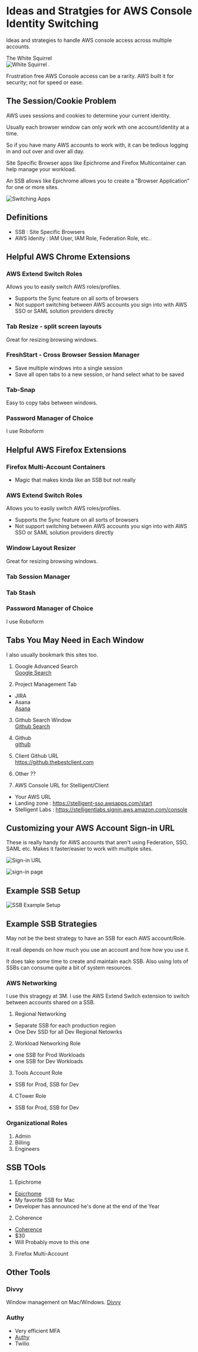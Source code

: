 # Ideas and Stratgies for AWS Console Identity Switching
Ideas and strategies to handle AWS console access across multiple accounts.

The White Squirrel  
![White Squirrel](media/white_squirrel.jpg) .  

Frustration free AWS Console access can be a rarity. AWS built it for security; not for speed or ease.

## The Session/Cookie Problem

AWS uses sessions and cookies to determine your current identity.

Usually each browser window can only work wth one account/identity at a time.

So if you have many AWS accounts to work with, it can be tedious logging in and out over and over all day.

Site Specific Browser apps like Epichrome and Firefox Multicontainer can help
manage your workload.

An SSB allows like Epichrome allows you to create a "Browser Application" for one or more sites.

![Switching Apps](media/switching-applications.jpg)
## Definitions
- SSB : Site Specific Browsers
- AWS Idenity : IAM User, IAM Role, Federation Role, etc..

## Helpful AWS Chrome Extensions
### AWS Extend Switch Roles
Allows you to easily switch AWS roles/profiles.

- Supports the Sync feature on all sorts of browsers
- Not support switching between AWS accounts you sign into with AWS SSO or SAML solution providers directly

### Tab Resize - split screen layouts
Great for resizing browsing windows.

### FreshStart - Cross Browser Session Manager
- Save multiple windows into a single session
- Save all open tabs to a new session, or hand select what to be saved

### Tab-Snap
Easy to copy tabs between windows.

### Password Manager of Choice
I use Roboform

## Helpful AWS Firefox Extensions

### Firefox Multi-Account Containers
- Magic that makes kinda like an SSB but not really
### AWS Extend Switch Roles
Allows you to easily switch AWS roles/profiles.

- Supports the Sync feature on all sorts of browsers
- Not support switching between AWS accounts you sign into with AWS SSO or SAML solution providers directly

### Window Layout Resizer
Great for resizing browsing windows.

### Tab Session Manager

### Tab Stash

### Password Manager of Choice
I use Roboform

## Tabs You May Need in Each Window
I also usually bookmark this sites too.

1) Google Advanced Search  
[Google Search](https://www.google.com/advanced_search?hl=en&num=100)

2) Project Management Tab
- JIRA
- Asana  
[Asana](https://app.asana.com)

3) Github Search Window  
[Github Search](https://github.com/search/advanced)

4) Github  
[github](https://github.com/)

5) Client Github URL  
https://github.thebestclient.com

6) Other ??   

7) AWS Console URL for Stelligent/Client
- Your AWS URL
- Landing zone : https://stelligent-sso.awsapps.com/start
- Stelligent Labs : https://stelligentlabs.signin.aws.amazon.com/console

## Customizing your AWS Account Sign-in URL

These is really handy for AWS accounts that aren't using Federation, SSO, SAML etc.
Makes it faster/easier to work with multiple sites.

![Sign-in URL](media/sign-in-url.jpg)


![sign-in page](media/sign-in-page.jpg)


## Example SSB Setup

![SSB Example Setup](media/ssb-app.jpg)
## Example SSB Strategies

May not be the best strategy to have an SSB for each AWS account/Role.

It reall depends on how much you use an account and how how you use it.

It does take some time to create and maintain each SSB.
Also using lots of SSBs can consume quite a bit of system resources.
### AWS Networking
I use this stragegy at 3M. I use the AWS Extend Switch extension to switch between accounts shared on a SSB.

1) Regional Networking
- Separate SSB for each production region
- One Dev SSD for all Dev Regional Netowrks
2) Workload Networking Role
- one SSB for Prod Workloads
- one SSB for Dev Workloads
3) Tools Account Role
- SSB for Prod, SSB for Dev
4) CTower Role
- SSB for Prod, SSB for Dev

### Organizational Roles
1) Admin
2) Billing
3) Engineers

## SSB TOols
1) Epichrome
- [Epicrhome](https://github.com/dmarmor/epichrome)
- My favorite SSB for Mac
- Developer has announced he's done at the end of the Year
2) Coherence
- [Coherence](https://www.bzgapps.com/coherence)
- $30
- Will Probably move to this one
3) Firefox Multi-Account

## Other Tools

### Divvy
Window management on Mac/Windows.
[Divvy](https://mizage.com/windivvy/)

### Authy
- Very efficient MFA
- [Authy](https://authy.com/)
- Twilio
